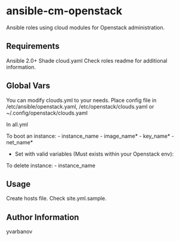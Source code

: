 # ansible-cm-openstack
Ansible roles using cloud modules for Openstack administration.

Requirements
------------

Ansible 2.0+
Shade
cloud.yaml
Check roles readme for additional information.

Global Vars
--------------

You can modify clouds.yml to your needs.
Place config file in /etc/ansible/openstack.yaml, /etc/openstack/clouds.yaml or ~/.config/openstack/clouds.yaml

In all.yml

To boot an instance:
	- instance_name
	- image_name*
	- key_name*
	- net_name*

* Set with valid variables (Must exists within your Openstack env):

To delete instance:
	- instance_name

Usage
-------

Create hosts file.
Check site.yml.sample.


Author Information
------------------

yvarbanov